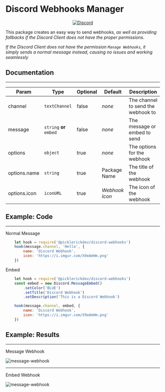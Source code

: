 # Discord Webhooks Manager 

<div align="center">
    <p>
        <a href="https://discord.gg//ReNGph5"><img src="https://discordapp.com/api/guilds/727924797895606303/embed.png" alt="Discord" /></a>
    </p>
</div>

This package creates an easy way to send webhooks, *as well as providing fallbacks if the Discord Client does not have the proper permissions*.

*If the Discord Client does not have the permission `Manage Webhooks`, it simply sends a normal message instead, causing no issues and working seamlessly*

## Documentation

---
Param | Type | Optional | Default | Description
--- | --- | --- | --- | ---
channel | `textChannel` | false | *none* | The channel to send the webhook to
message | `string` **or** `embed` | false | *none* | The message or embed to send
options | `object` | true | *none* | The options for the webhook
options.name | `string` | true | Package Name | The title of the webhook
options.icon | `iconURL` | true | *Webhook Icon* | The icon of the webhook

## Example: Code

---

Normal Message

```js
    let hook = require('@picklerickdev/discord-webhooks')
    hook(message.channel, 'Hello', {
        name: 'Discord Webhook',
        icon: 'https://i.imgur.com/X9eAmHm.png'
    })
```

Embed

```js
    let hook = require('@picklerickdev/discord-webhooks')
    const embed = new Discord.MessageEmbed()
        .setColor('BLUE')
        .setTitle('Discord Webhook')
        .setDescription('This is a Discord Webhook')

    hook(message.channel, embed, {
        name: 'Discord Webhook',
        icon: 'https://i.imgur.com/X9eAmHm.png'
    })
```

## Example: Results
---
Message Webhook

<div align='left'>
    <img src='https://cdn.picklerick.tk/webhooks/message.png' alt='message-webhook'/>
</div>

---
Embed Webhook

<div align='left'>
    <img src='https://cdn.picklerick.tk/webhooks/embed.png' alt='message-webhook'/>
</div>